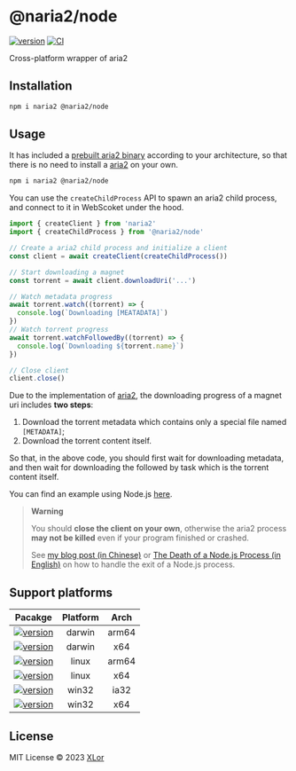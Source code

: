 # @naria2/node

[![version](https://img.shields.io/npm/v/@naria2/node?label=@naria2/node)](https://www.npmjs.com/package/@naria2/node)
[![CI](https://github.com/yjl9903/naria2/actions/workflows/ci.yml/badge.svg)](https://github.com/yjl9903/naria2/actions/workflows/ci.yml)

Cross-platform wrapper of aria2

## Installation

```bash
npm i naria2 @naria2/node
```

## Usage

It has included a [prebuilt aria2 binary](https://github.com/agalwood/Motrix/tree/master/extra) according to your architecture, so that there is no need to install a [aria2](https://github.com/aria2/aria2) on your own.

```bash
npm i naria2 @naria2/node
```

You can use the `createChildProcess` API to spawn an aria2 child process, and connect to it in WebScoket under the hood.

```ts
import { createClient } from 'naria2'
import { createChildProcess } from '@naria2/node'

// Create a aria2 child process and initialize a client
const client = await createClient(createChildProcess())

// Start downloading a magnet
const torrent = await client.downloadUri('...')

// Watch metadata progress
await torrent.watch((torrent) => {
  console.log(`Downloading [MEATADATA]`)
})
// Watch torrent progress
await torrent.watchFollowedBy((torrent) => {
  console.log(`Downloading ${torrent.name}`)
})

// Close client
client.close()
```

Due to the implementation of [aria2](https://aria2.github.io/manual/en/html/index.html), the downloading progress of a magnet uri includes **two steps**:

1. Download the torrent metadata which contains only a special file named `[METADATA]`;
2. Download the torrent content itself.

So that, in the above code, you should first wait for downloading metadata, and then wait for downloading the followed by task which is the torrent content itself.

You can find an example using Node.js [here](https://github.com/yjl9903/naria2/blob/main/scripts/download.mjs).

> **Warning**
>
> You should **close the client on your own**, otherwise the aria2 process **may not be killed** even if your program finished or crashed.
>
> See [my blog post (in Chinese)](https://blog.onekuma.cn/death-of-a-node-process) or [The Death of a Node.js Process (in English)](https://thomashunter.name/posts/2021-03-08-the-death-of-a-nodejs-process) on how to handle the exit of a Node.js process.

## Support platforms

| Pacakge | Platform | Arch |
| :-----: | :------: | :--: |
| [![version](https://img.shields.io/npm/v/@naria2/darwin-arm64?label=@naria2/darwin-arm64)](https://www.npmjs.com/package/@naria2/darwin-arm64) | darwin | arm64 |
| [![version](https://img.shields.io/npm/v/@naria2/darwin-x64?label=@naria2/darwin-x64)](https://www.npmjs.com/package/@naria2/darwin-x64)       | darwin | x64   |
| [![version](https://img.shields.io/npm/v/@naria2/linux-arm64?label=@naria2/linux-arm64)](https://www.npmjs.com/package/@naria2/linux-arm64)    | linux  | arm64 |
| [![version](https://img.shields.io/npm/v/@naria2/linux-arm64?label=@naria2/linux-x64)](https://www.npmjs.com/package/@naria2/linux-x64)        | linux  | x64   |
| [![version](https://img.shields.io/npm/v/@naria2/win32-ia32?label=@naria2/win32-ia32)](https://www.npmjs.com/package/@naria2/win32-ia32)       | win32  | ia32  |
| [![version](https://img.shields.io/npm/v/@naria2/win32-x64?label=@naria2/win32-x64)](https://www.npmjs.com/package/@naria2/win32-x64)          | win32  | x64   |

## License

MIT License © 2023 [XLor](https://github.com/yjl9903)

